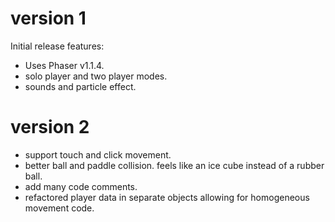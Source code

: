 # version 1

Initial release features:

* Uses Phaser v1.1.4.
* solo player and two player modes.
* sounds and particle effect.

# version 2

* support touch and click movement.
* better ball and paddle collision. feels like an ice cube instead of a rubber ball.
* add many code comments.
* refactored player data in separate objects allowing for homogeneous movement code.
